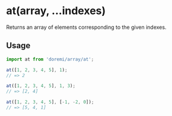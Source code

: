 # at(array, ...indexes)

Returns an array of elements corresponding to the given indexes.

## Usage

```js
import at from 'doremi/array/at';

at([1, 2, 3, 4, 5], 1);
// => 2

at([1, 2, 3, 4, 5], 1, 3);
// => [2, 4]

at([1, 2, 3, 4, 5], [-1, -2, 0]);
// => [5, 4, 1]
```